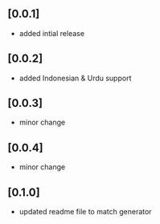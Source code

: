 ## [0.0.1]

* added intial release

## [0.0.2]

* added Indonesian & Urdu support

## [0.0.3]

* minor change

## [0.0.4]

* minor change

## [0.1.0]

* updated readme file to match generator
